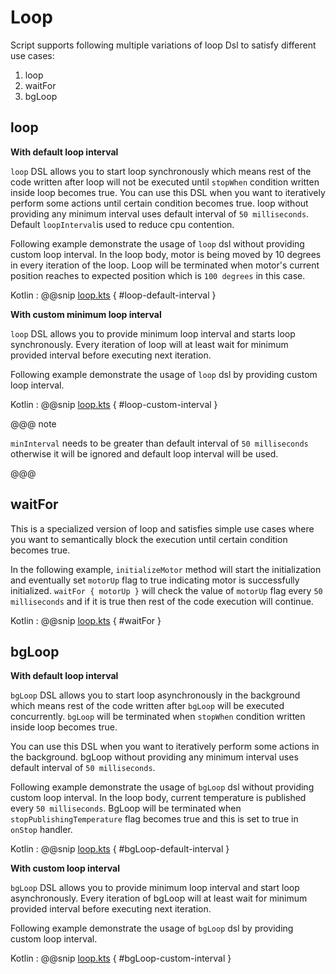 # Loop

Script supports following multiple variations of loop Dsl to satisfy different use cases: 

1. loop
1. waitFor
1. bgLoop

## loop

**With default loop interval**

`loop` DSL allows you to start loop synchronously which means rest of the code written after loop will not be executed 
until `stopWhen` condition written inside loop becomes true.
You can use this DSL when you want to iteratively perform some actions until certain condition becomes true.
loop without providing any minimum interval uses default interval of `50 milliseconds`.
Default `loopInterval`is used to reduce cpu contention. 

Following example demonstrate the usage of `loop` dsl without providing custom loop interval.
In the loop body, motor is being moved by 10 degrees in every iteration of the loop. 
Loop will be terminated when motor's current position reaches to expected position which is `100 degrees` in this case.
 
Kotlin
:   @@snip [loop.kts](../../../../../../examples/src/main/kotlin/esw/ocs/scripts/examples/paradox/loop.kts) { #loop-default-interval }  

**With custom minimum loop interval**

`loop` DSL allows you to provide minimum loop interval and starts loop synchronously. 
Every iteration of loop will at least wait for minimum provided interval before executing next iteration.

Following example demonstrate the usage of `loop` dsl by providing custom loop interval.

Kotlin
:   @@snip [loop.kts](../../../../../../examples/src/main/kotlin/esw/ocs/scripts/examples/paradox/loop.kts) { #loop-custom-interval }  

@@@ note

`minInterval` needs to be greater than default interval of `50 milliseconds` otherwise it will be ignored and default loop interval will be used.

@@@

## waitFor

This is a specialized version of loop and satisfies simple use cases where you want to semantically block the execution until certain condition becomes true.

In the following example, `initializeMotor` method will start the initialization and eventually set `motorUp` flag to true indicating motor is successfully initialized.
`waitFor { motorUp }` will check the value of `motorUp` flag every `50 milliseconds` and if it is true then rest of the code execution will continue.  

Kotlin
:   @@snip [loop.kts](../../../../../../examples/src/main/kotlin/esw/ocs/scripts/examples/paradox/loop.kts) { #waitFor }


## bgLoop

**With default loop interval**

`bgLoop` DSL allows you to start loop asynchronously in the background which means rest of the code written after `bgLoop` will be executed concurrently. 
`bgLoop` will be terminated when `stopWhen` condition written inside loop becomes true.

You can use this DSL when you want to iteratively perform some actions in the background.
bgLoop without providing any minimum interval uses default interval of `50 milliseconds`.

Following example demonstrate the usage of `bgLoop` dsl without providing custom loop interval.
In the loop body, current temperature is published every `50 milliseconds`. 
BgLoop will be terminated when `stopPublishingTemperature` flag becomes true and this is set to true in `onStop` handler.

Kotlin
:   @@snip [loop.kts](../../../../../../examples/src/main/kotlin/esw/ocs/scripts/examples/paradox/loop.kts) { #bgLoop-default-interval }  

**With custom loop interval**

`bgLoop` DSL allows you to provide minimum loop interval and start loop asynchronously. 
Every iteration of bgLoop will at least wait for minimum provided interval before executing next iteration.

Following example demonstrate the usage of `bgLoop` dsl by providing custom loop interval.

Kotlin
:   @@snip [loop.kts](../../../../../../examples/src/main/kotlin/esw/ocs/scripts/examples/paradox/loop.kts) { #bgLoop-custom-interval }
